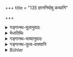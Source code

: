 +++
title = "135 ज्ञाननिष्ठेषु कव्यानि"

+++

<details><summary>गङ्गानथ-मूलानुवादः</summary>

The offerings to the pitṛs should be carefully presented to those excelling in learning; and the offerings to gods to all the four, according to law.—(135)
</details>

<details><summary>मेधातिथिः</summary>

गुणविभागे प्रयोजनम् आह । **कव्यानि** पितॄन् उद्दिश्य यद् दीयते तत् कव्यम् । तानि **ज्ञाननिष्ठेषु प्रतिष्ठाप्यानि** प्रदेयानीत्य् अर्थः । **यत्न**वचनात् तदभावे **चतुर्ष्व्** अपि हव्यवत् । पित्र्ये ज्ञाननिष्ठाः पात्रतमाः । उक्तं हि "पात्राणाम् अपि तत् पात्रम्" (वध् ६.२६) इति । अन्नदानम् अविशेषेण चतुर्भ्यो ऽपि इति श्लोकार्थः । **न्यायः** शास्त्रीयो विधिः ॥ ३.१२५ ॥
</details>

<details><summary>गङ्गानथ-भाष्यानुवादः</summary>

The author now proceeds to show the purpose why he has provided a classification of the qualities.

Offerings made to the Pitṛs are called ‘*Kavya*;’ these should be ‘*presented*’—given—‘*to those excelling in learning*.’

‘*Carefully*’—implies that if one does not take special care, these also, like the offering to gods, should be given to all the four.

For the offerings to Pitṛs the best recipients are those excelling in learning,—it having been declared that ‘he is the recipient among recipients.’

What the verse means is that food in general should be given to all the four, without any distinction.

‘*Law*’— Rule laid down in the scriptures.—(135)
</details>

<details><summary>गङ्गानथ-तुल्य-वाक्यानि</summary>

*Āpastamba-Dharmasūtra* (2.7.4, 22).—‘One shall feed such Brāhmaṇas as
are well versed in the Veda; also one who is studying the Veda, the son
of an expounder of the Veda, and one learned in the Veda; when these eat
at a Śrāddha, they purify the line of feeders.’

*Gautama* (15.9, 10).—‘Vedic scholars, endowed with beauty, age and
character; the first offer should be made to the younger men.’

*Yājñavalkya* (1. 219).—‘One who is foremost in all the Vedas, one
learned in the Veda, the young man knowing Brahman, one who knows the
meaning of the Veda, the *Jyeṣṭhasāman*, the *Trimadhu* and the
*Trisuparṇaka*.’

*Viṣṇu-Smṛti* (83, 19, 21).—‘Specially the Yogins. May such a one bo
born in our family as may feed at the Śrāddha the Brāhmaṇa who is a
Yogin! By that would we be fully satisfied.’

*Mahābhārata* (13. 90. 51).—\[Reproduces the first half of Manu.\]
</details>

<details><summary>Bühler</summary>

135	Oblations to the manes ought to be carefully presented to those devoted to knowledge, but offerings to the gods, in accordance with the reason (of the sacred law), to (men of) all the four (above-mentioned classes).
</details>
